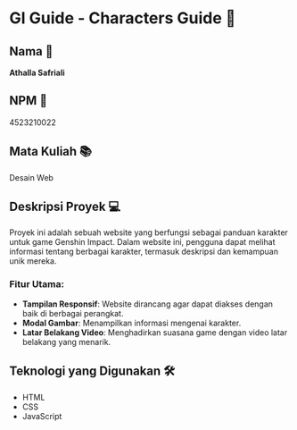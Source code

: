 # GI Guide - Characters Guide 🌟

## Nama 📝
**Athalla Safriali**

## NPM 🔢
4523210022

## Mata Kuliah 📚
Desain Web

## Deskripsi Proyek 💻
Proyek ini adalah sebuah website yang berfungsi sebagai panduan karakter untuk game Genshin Impact. Dalam website ini, pengguna dapat melihat informasi tentang berbagai karakter, termasuk deskripsi dan kemampuan unik mereka. 

### Fitur Utama:
- **Tampilan Responsif**: Website dirancang agar dapat diakses dengan baik di berbagai perangkat.
- **Modal Gambar**: Menampilkan informasi mengenai karakter.
- **Latar Belakang Video**: Menghadirkan suasana game dengan video latar belakang yang menarik.

## Teknologi yang Digunakan 🛠️
- HTML
- CSS
- JavaScript
